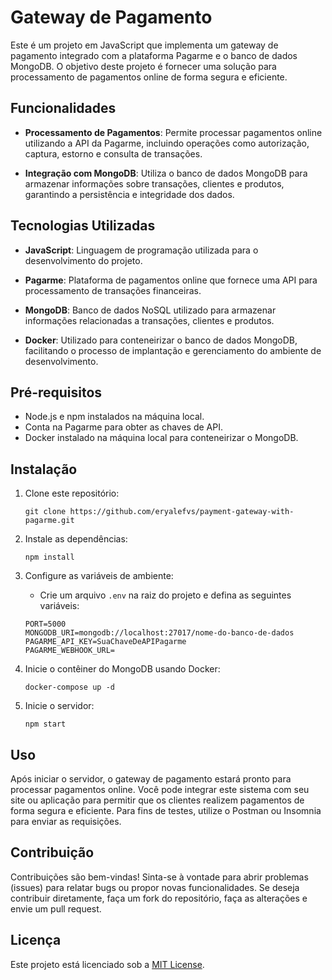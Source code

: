 # Gateway de Pagamento

Este é um projeto em JavaScript que implementa um gateway de pagamento integrado com a plataforma Pagarme e o banco de dados MongoDB. O objetivo deste projeto é fornecer uma solução para processamento de pagamentos online de forma segura e eficiente.

## Funcionalidades

- **Processamento de Pagamentos**: Permite processar pagamentos online utilizando a API da Pagarme, incluindo operações como autorização, captura, estorno e consulta de transações.

- **Integração com MongoDB**: Utiliza o banco de dados MongoDB para armazenar informações sobre transações, clientes e produtos, garantindo a persistência e integridade dos dados.

## Tecnologias Utilizadas

- **JavaScript**: Linguagem de programação utilizada para o desenvolvimento do projeto.

- **Pagarme**: Plataforma de pagamentos online que fornece uma API para processamento de transações financeiras.

- **MongoDB**: Banco de dados NoSQL utilizado para armazenar informações relacionadas a transações, clientes e produtos.

- **Docker**: Utilizado para conteneirizar o banco de dados MongoDB, facilitando o processo de implantação e gerenciamento do ambiente de desenvolvimento.

## Pré-requisitos

- Node.js e npm instalados na máquina local.
- Conta na Pagarme para obter as chaves de API.
- Docker instalado na máquina local para conteneirizar o MongoDB.

## Instalação

1. Clone este repositório:

    ```
    git clone https://github.com/eryalefvs/payment-gateway-with-pagarme.git
    ```

2. Instale as dependências:

    ```
    npm install
    ```

3. Configure as variáveis de ambiente:

   - Crie um arquivo `.env` na raiz do projeto e defina as seguintes variáveis:

    ```
    PORT=5000
    MONGODB_URI=mongodb://localhost:27017/nome-do-banco-de-dados
    PAGARME_API_KEY=SuaChaveDeAPIPagarme
    PAGARME_WEBHOOK_URL=
    ```

4. Inicie o contêiner do MongoDB usando Docker:

    ```
    docker-compose up -d
    ```

5. Inicie o servidor:

    ```
    npm start
    ```

## Uso

Após iniciar o servidor, o gateway de pagamento estará pronto para processar pagamentos online. Você pode integrar este sistema com seu site ou aplicação para permitir que os clientes realizem pagamentos de forma segura e eficiente. Para fins de testes, utilize o Postman ou Insomnia para enviar as requisições.

## Contribuição

Contribuições são bem-vindas! Sinta-se à vontade para abrir problemas (issues) para relatar bugs ou propor novas funcionalidades. Se deseja contribuir diretamente, faça um fork do repositório, faça as alterações e envie um pull request.

## Licença

Este projeto está licenciado sob a [MIT License](https://opensource.org/licenses/MIT).
